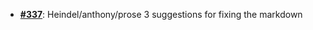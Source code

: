   -  [**#337**](https://github.com/anoma/nspec/pull/337): Heindel/anthony/prose 3 suggestions for fixing the markdown

